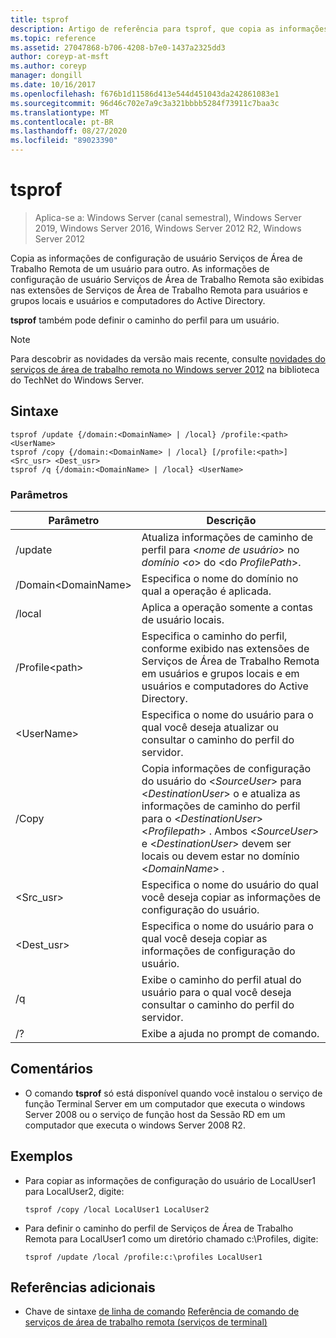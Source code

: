 ```yaml
---
title: tsprof
description: Artigo de referência para tsprof, que copia as informações de configuração Serviços de Área de Trabalho Remota usuário de um usuário para outro.
ms.topic: reference
ms.assetid: 27047868-b706-4208-b7e0-1437a2325dd3
author: coreyp-at-msft
ms.author: coreyp
manager: dongill
ms.date: 10/16/2017
ms.openlocfilehash: f676b1d11586d413e544d451043da242861083e1
ms.sourcegitcommit: 96d46c702e7a9c3a321bbbb5284f73911c7baa3c
ms.translationtype: MT
ms.contentlocale: pt-BR
ms.lasthandoff: 08/27/2020
ms.locfileid: "89023390"
---
```

# <a name="tsprof"></a>tsprof

> Aplica-se a: Windows Server (canal semestral), Windows Server 2019, Windows Server 2016, Windows Server 2012 R2, Windows Server 2012

Copia as informações de configuração de usuário Serviços de Área de Trabalho Remota de um usuário para outro.
As informações de configuração de usuário Serviços de Área de Trabalho Remota são exibidas nas extensões de Serviços de Área de Trabalho Remota para usuários e grupos locais e usuários e computadores do Active Directory.

**tsprof** também pode definir o caminho do perfil para um usuário.

> [!NOTE]
> Para descobrir as novidades da versão mais recente, consulte [novidades do serviços de área de trabalho remota no Windows server 2012](/previous-versions/orphan-topics/ws.11/hh831527(v=ws.11)) na biblioteca do TechNet do Windows Server.

## <a name="syntax"></a>Sintaxe
```
tsprof /update {/domain:<DomainName> | /local} /profile:<path> <UserName>
tsprof /copy {/domain:<DomainName> | /local} [/profile:<path>] <Src_usr> <Dest_usr>
tsprof /q {/domain:<DomainName> | /local} <UserName>
```

### <a name="parameters"></a>Parâmetros
|Parâmetro|Descrição|
|-------|--------|
|/update|Atualiza informações de caminho de perfil para <*nome de usuário*> no *domínio <o*> do <do *ProfilePath*>.|
|/Domain\<DomainName>|Especifica o nome do domínio no qual a operação é aplicada.|
|/local|Aplica a operação somente a contas de usuário locais.|
|/Profile\<path>|Especifica o caminho do perfil, conforme exibido nas extensões de Serviços de Área de Trabalho Remota em usuários e grupos locais e em usuários e computadores do Active Directory.|
|\<UserName>|Especifica o nome do usuário para o qual você deseja atualizar ou consultar o caminho do perfil do servidor.|
|/Copy|Copia informações de configuração do usuário do \<*SourceUser*> para \<*DestinationUser*> o e atualiza as informações de caminho do perfil para o \<*DestinationUser*> \<*Profilepath*> . Ambos \<*SourceUser*> e \<*DestinationUser*> devem ser locais ou devem estar no domínio \<*DomainName*> .|
|\<Src_usr>|Especifica o nome do usuário do qual você deseja copiar as informações de configuração do usuário.|
|\<Dest_usr>|Especifica o nome do usuário para o qual você deseja copiar as informações de configuração do usuário.|
|/q|Exibe o caminho do perfil atual do usuário para o qual você deseja consultar o caminho do perfil do servidor.|
|/?|Exibe a ajuda no prompt de comando.|

## <a name="remarks"></a>Comentários
-   O comando **tsprof** só está disponível quando você instalou o serviço de função Terminal Server em um computador que executa o windows Server 2008 ou o serviço de função host da Sessão RD em um computador que executa o windows Server 2008 R2.

## <a name="examples"></a>Exemplos
-   Para copiar as informações de configuração do usuário de LocalUser1 para LocalUser2, digite:
    ```
    tsprof /copy /local LocalUser1 LocalUser2
    ```
-   Para definir o caminho do perfil de Serviços de Área de Trabalho Remota para LocalUser1 como um diretório chamado c:\Profiles, digite:
    ```
    tsprof /update /local /profile:c:\profiles LocalUser1
    ```

## <a name="additional-references"></a>Referências adicionais
- Chave de sintaxe [de linha de comando](command-line-syntax-key.md) 
 [Referência de comando de serviços de área de trabalho remota (serviços de terminal)](remote-desktop-services-terminal-services-command-reference.md)
